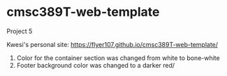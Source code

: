 # cmsc389T-web-template

Project 5

Kwesi's personal site:
https://flyer107.github.io/cmsc389T-web-template/

1. Color for the container section was changed from white to bone-white
2. Footer background color was changed to a darker red/

